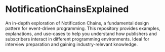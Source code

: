 # NotificationChainsExplained
An in-depth exploration of Notification Chains, a fundamental design pattern for event-driven programming. This repository provides examples, explanations, and use-cases to help you understand how publishers and subscribers interact in different programming environments. Ideal for interview preparation and gaining industry-relevant knowledge.
